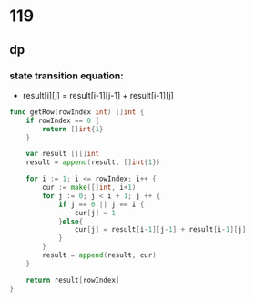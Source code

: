 # 119

## dp

### state transition equation:

- result[i][j] = result[i-1][j-1] + result[i-1][j]

```go
func getRow(rowIndex int) []int {
    if rowIndex == 0 {
        return []int{1}
    }

    var result [][]int
    result = append(result, []int{1})

    for i := 1; i <= rowIndex; i++ {
        cur := make([]int, i+1)
        for j := 0; j < i + 1; j ++ {
            if j == 0 || j == i {
                cur[j] = 1
            }else{
                cur[j] = result[i-1][j-1] + result[i-1][j]
            }
        }
        result = append(result, cur)
    }

    return result[rowIndex]
}
```
